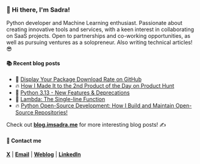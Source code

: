 ### :wave: Hi there, I'm Sadra!
Python developer and Machine Learning enthusiast. Passionate about creating innovative tools and services, with a keen interest in collaborating on SaaS projects. Open to partnerships and co-working opportunities, as well as pursuing ventures as a solopreneur. Also writing technical articles! 😎

#### :books: Recent blog posts
<!-- BLOGPOSTS:START -->
 - 🚀 [Display Your Package Download Rate on GitHub](https://blog.imsadra.me/display-your-package-download-rate-on-github)
 - 🔥 [How I Made It to the 2nd Product of the Day on Product Hunt](https://blog.imsadra.me/how-i-made-it-to-the-2nd-product-of-the-day-on-product-hunt)
 - 💯 [Python 3.13 - New Features &amp; Deprecations](https://blog.imsadra.me/python-313-new-features-deprecations)
 - 🚀 [Lambda: The Single-line Function](https://blog.imsadra.me/lambda-the-single-line-function)
 - 🔥 [Python Open-Source Development: How I Build and Maintain Open-Source Repositories!](https://blog.imsadra.me/python-open-source-development-how-i-build-and-maintain-open-source-repositories)<!-- BLOGPOSTS:END -->

Check out [__blog.imsadra.me__](https://blog.imsadra.me) for more interesting blog posts! ✍️

#### :call_me_hand: Contact me
[__X__](https://x.com/lnxpylnxpy) | [__Email__](mailto:lnxpylnxpy@gmail.com) | [__Weblog__](https://imsadra.me) | [__LinkedIn__](https://www.linkedin.com/in/sadra-yahyapour/)
